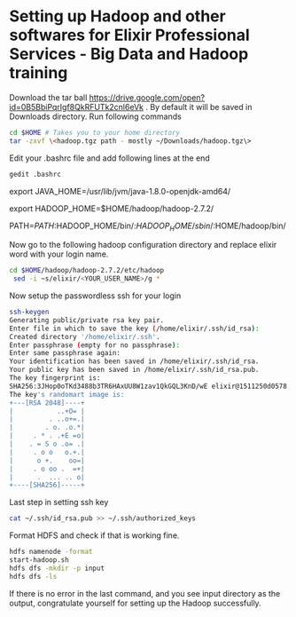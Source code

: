 # Setting up Hadoop and other softwares for Elixir Professional Services - Big Data and Hadoop training

Download the tar ball  https://drive.google.com/open?id=0B5BbiPqrIgf8QkRFUTk2cnl6eVk . By default it will be saved in Downloads directory.
Run following commands

```bash
cd $HOME # Takes you to your home directory
tar -zxvf \<hadoop.tgz path - mostly ~/Downloads/hadoop.tgz\> 
```

Edit your .bashrc file and add following lines at the end

```bash
gedit .bashrc
```

export JAVA_HOME=/usr/lib/jvm/java-1.8.0-openjdk-amd64/

export HADOOP_HOME=$HOME/hadoop/hadoop-2.7.2/

PATH=$PATH:$HADOOP_HOME/bin/:$HADOOP_HOME/sbin/:$HOME/hadoop/bin/

Now go to the following hadoop configuration directory and replace elixir word with your login name.
```bash
cd $HOME/hadoop/hadoop-2.7.2/etc/hadoop
 sed -i ~s/elixir/<YOUR_USER_NAME>/g *
```

Now setup the passwordless ssh for your login
```bash
ssh-keygen
Generating public/private rsa key pair.
Enter file in which to save the key (/home/elixir/.ssh/id_rsa): 
Created directory '/home/elixir/.ssh'.
Enter passphrase (empty for no passphrase): 
Enter same passphrase again: 
Your identification has been saved in /home/elixir/.ssh/id_rsa.
Your public key has been saved in /home/elixir/.ssh/id_rsa.pub.
The key fingerprint is:
SHA256:3JHop0oTKd3488b3TR6HAxUU8W1zav1QkGQL3KnD/wE elixir@1511250d0578
The key's randomart image is:
+---[RSA 2048]----+
|           ..+O= |
|         . ..o+=.|
|        . o. .o.*|
|     . * . .+E =o|
|    . = S o .o= .|
|     . o o   o.+.|
|      o +.    oo=|
|     . o oo .  =+|
|      .  ... .. o|
+----[SHA256]-----+
```

Last step in setting ssh key
```bash
cat ~/.ssh/id_rsa.pub >> ~/.ssh/authorized_keys
```

Format HDFS and check if that is working fine.
```bash
hdfs namenode -format
start-hadoop.sh
hdfs dfs -mkdir -p input
hdfs dfs -ls 
```
If there is no error in the last command, and you see input directory as the output, congratulate yourself for setting up the Hadoop successfully.

